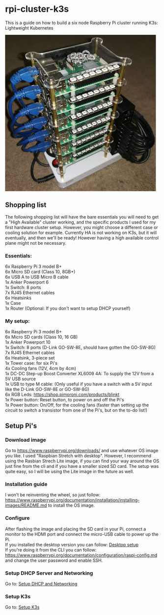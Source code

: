 # rpi-cluster-k3s
This is a guide on how to build a six node Raspberry Pi cluster running K3s: Lightweight Kubernetes

![Alt text](/docs/images/rpi-cluster-small.jpg?raw=true "Raspberry Pi cluster")

## Shopping list
The following shopping list will have the bare essentials you will need to get a "High Available" cluster working, and the specific products I used for my first hardware cluster setup. However, you might choose a different case or cooling solution for example. Currently HA is not working on K3s, but it will eventually, and then we'll be ready! However having a high available control plane might not be necessary. 

### Essentials:
6x Raspberry Pi 3 model B+  
6x Micro SD card (Class 10, 8GB+)  
6x USB A to USB Micro B cable  
1x Anker Powerport 6  
1x Switch: 8 ports  
7x RJ45 Ethernet cables  
6x Heatsinks  
1x Case  
1x Router (Optional: If you don't want to setup DHCP yourself)  

### My setup:
6x Raspberry Pi 3 model B+  
6x Micro SD cards (Class 10, 16 GB)  
1x Anker Powerport 10  
1x Switch: 8 ports (D-Link GO-SW-8E, should have gotten the GO-SW-8G)  
7x RJ45 Ethernet cables  
6x Heatsink, 3-piece set  
1x Tower case: for six Pi's  
4x Cooling fans (12V, 4cm by 4cm)  
1x DC-DC Step-up Boost Converter XL6009 4A: To supply the 12V from a 5V USB source  
1x USB to type M cable: (Only useful if you have a switch with a 5V input like the D-Link GO-SW-8E or GO-SW-8G)  
6x RGB Leds: https://shop.pimoroni.com/products/blinkt  
1x Power button: Reset button, to power on and off the Pi's  
1x Power button: On/Off, for the cooling fans (faster than setting up the circuit to switch a transistor from one of the Pi's, but on the to-do list!)  

## Setup Pi's 
### Download image
Go to https://www.raspberrypi.org/downloads/ and use whatever OS image you like. I used "Raspbian Stretch with desktop". However, I recommend using the Rasbian Strech Lite image, if you can find your way around the OS just fine from the cli and if you have a smaller sized SD card. The setup was quite easy, so I will be using the Lite image in the future as well. 

### Installation guide
I won't be reinventing the wheel, so just follow: https://www.raspberrypi.org/documentation/installation/installing-images/README.md to install the OS image. 

### Configure 
After flashing the image and placing the SD card in your Pi, connect a monitor to the HDMI port and connect the micro-USB cable to power up the Pi.  
If you installed the desktop version you can follow: [Desktop setup](https://github.com/Sheldonwl/rpi-cluster-k3s/blob/master/docs/setup/desktop/README.md)  
If you're doing it from the CLI you can follow: https://www.raspberrypi.org/documentation/configuration/raspi-config.md and change the user password and enable SSH. 

### Setup DHCP Server and Networking
Go to: [Setup DHCP and Networking](https://github.com/Sheldonwl/rpi-cluster-k3s/blob/master/docs/setup-dhcp.md)  

### Setup K3s
Go to: [Setup K3s](https://github.com/Sheldonwl/rpi-cluster-k3s/blob/master/docs/setup-k3s.md)  

